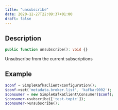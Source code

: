 ```yaml
---
title: "unsubscribe"
date: 2020-12-27T22:09:37+01:00
draft: false
---
```

## Description
```php
public function unsubscribe(): void {}
```
Unsubscribe from the current subscriptions

## Example
```php
$conf = SimpleKafkaClient\Configuration();
$conf->set('metadata.broker.list', 'kafka:9092');
$consumer = new SimpleKafkaClient\Consumer($conf);
$consumer->subscribe(['test-topic']);
$consumer->unsubscribe();
```